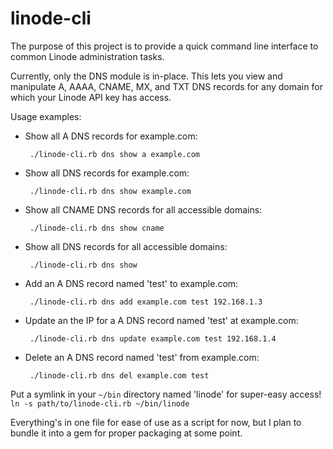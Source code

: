 linode-cli
==========

The purpose of this project is to provide a quick command line interface to common Linode administration tasks.

Currently, only the DNS module is in-place. This lets you view and manipulate A, AAAA, CNAME, MX, and TXT DNS records for any domain for which your Linode API key has access.

Usage examples:

 - Show all A DNS records for example.com:

        ./linode-cli.rb dns show a example.com

 - Show all DNS records for example.com:

        ./linode-cli.rb dns show example.com

 - Show all CNAME DNS records for all accessible domains:

        ./linode-cli.rb dns show cname

 - Show all DNS records for all accessible domains:

        ./linode-cli.rb dns show

 - Add an A DNS record named 'test' to example.com:
 
        ./linode-cli.rb dns add example.com test 192.168.1.3

 - Update an the IP for a A DNS record named 'test' at example.com:
 
        ./linode-cli.rb dns update example.com test 192.168.1.4

 - Delete an A DNS record named 'test' from example.com:
 
        ./linode-cli.rb dns del example.com test
 
Put a symlink in your `~/bin` directory named 'linode' for super-easy access! `ln -s path/to/linode-cli.rb ~/bin/linode`

Everything's in one file for ease of use as a script for now, but I plan to bundle it into a gem for proper packaging at some point.
